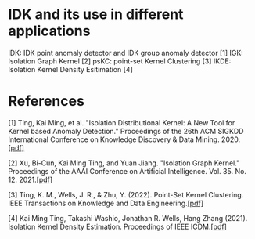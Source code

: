 # IDK and its use in different applications 
IDK: IDK point anomaly detector and IDK group anomaly detector [1]
IGK: Isolation Graph Kernel [2]
psKC: point-set Kernel Clustering [3]
IKDE: Isolation Kernel Density Esitimation [4]

# References

[1] Ting, Kai Ming, et al. "Isolation Distributional Kernel: A New Tool for Kernel based Anomaly Detection." Proceedings of the 26th ACM SIGKDD International Conference on Knowledge Discovery & Data Mining. 2020.[[pdf]](https://doi.org/10.1145/3394486.3403062)

[2] Xu, Bi-Cun, Kai Ming Ting, and Yuan Jiang. "Isolation Graph Kernel." Proceedings of the AAAI Conference on Artificial Intelligence. Vol. 35. No. 12. 2021.[[pdf]](https://ojs.aaai.org/index.php/AAAI/article/view/17255)

[3] Ting, K. M., Wells, J. R., & Zhu, Y. (2022). Point-Set Kernel Clustering. IEEE Transactions on Knowledge and Data Engineering.[[pdf]](https://github.com/IsolationKernel/Codes/blob/main/PDF/Point-Set%20Kernel%20Clustering.pdf)

[4] Kai Ming Ting, Takashi Washio, Jonathan R. Wells, Hang Zhang (2021). Isolation Kernel Density Estimation. Proceedings of IEEE ICDM.[[pdf]](https://github.com/IsolationKernel/Codes/blob/main/PDF/Isolation_Kernel_Density_Estimation.pdf)
